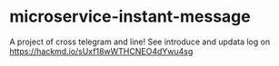 # microservice-instant-message
A project of cross telegram and line!
See introduce and updata log on https://hackmd.io/sUxf18wWTHCNEO4dYwu4sg
